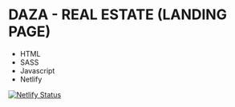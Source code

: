 # DAZA - REAL ESTATE (LANDING PAGE)

- HTML
- SASS
- Javascript
- Netlify

[![Netlify Status](https://api.netlify.com/api/v1/badges/7ddd237f-2895-4009-9535-0bc42b825056/deploy-status)](https://app.netlify.com/sites/dazarealstate/deploys)